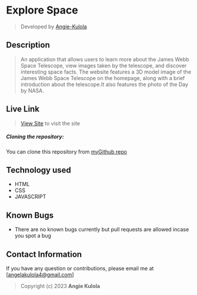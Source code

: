 # Explore Space
>Developed by [Angie-Kulola](https://github.com/Akulola) 
  
## Description  
>An application that allows users to learn more about the James Webb Space Telescope, view images taken by the telescope, and discover interesting space facts. The website features a 3D model image of the James Webb Space Telescope on the homepage, along with a brief introduction about the telescope.It also features the photo of the Day by NASA.

##  Live Link  
>[View Site](https://akulola.github.io/ExploreSpace/)  to visit the site
       
##### Cloning the repository:  
You can clone this repository from [myGithub repo](https://github.com/Akulola/ExploreSpace/)
 
## Technology used  
  
* HTML 
* CSS
* JAVASCRIPT
  
  
## Known Bugs  
* There are no known bugs currently but pull requests are allowed incase you spot a bug  
  
## Contact Information   
If you have any question or contributions, please email me at [angelakulola4@gmail.com]  
  

>Copyright (c) 2023 **Angie Kulola**